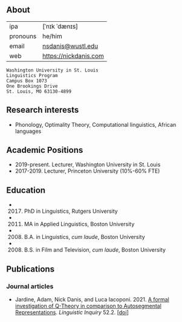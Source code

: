 ## About

| | |
| -------- | -------- |
| ipa     | [ˈnɪk ˈdænɪs] |
| pronouns     | he/him     |
| email     | nsdanis@wustl.edu   |
| web | https://nickdanis.com |

```
Washington University in St. Louis
Linguistics Program
Campus Box 1073
One Brookings Drive
St. Louis, MO 63130-4899
```

## Research interests

- Phonology, Optimality Theory, Computational linguistics, African languages

## Academic Positions

- 2019-present. Lecturer, Washington University in St. Louis
- 2017-2019. Lecturer, Princeton University (10%-60% FTE)

## Education

- 2017. PhD in Linguistics, Rutgers University
- 2011. MA in Applied Linguistics, Boston University
- 2008. B.A. in Linguistics, *cum laude*, Boston University
- 2008. B.S. in Film and Television, *cum laude*, Boston University

## Publications

### Journal articles

- Jardine, Adam, Nick Danis, and Luca Iacoponi. 2021. [A formal investigation of Q-Theory in comparison to Autosegmental Representations](https://www.mitpressjournals.org/doi/abs/10.1162/ling_a_00376). *Linguistic Inquiry* 52.2. [[doi](https://doi.org/10.1162/ling_a_00376)]